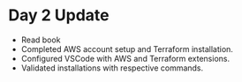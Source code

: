 # Day 2 Update
- Read book
- Completed AWS account setup and Terraform installation.
- Configured VSCode with AWS and Terraform extensions.
- Validated installations with respective commands.
